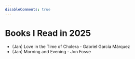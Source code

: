 ```yaml
---
disableComments: true
---
```


# Books I Read in 2025


- (Jan) Love in the Time of Cholera - Gabriel García Márquez 
- (Jan) Morning and Evening - Jon Fosse